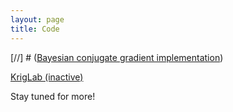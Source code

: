 ```yaml
---
layout: page
title: Code
---
```


<!--- This is an HTML comment in Markdown -->
[//] # ([Bayesian conjugate gradient implementation](https://github.com/PeterHristov/xpBCG))

[KrigLab (inactive)](404.html)

Stay tuned for more!
